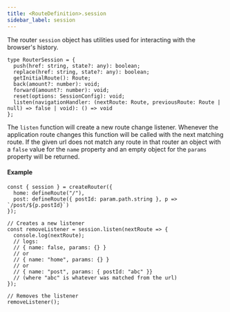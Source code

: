```yaml
---
title: <RouteDefinition>.session
sidebar_label: session
---
```


The router `session` object has utilities used for interacting with the browser's history.

```tsx
type RouterSession = {
  push(href: string, state?: any): boolean;
  replace(href: string, state?: any): boolean;
  getInitialRoute(): Route;
  back(amount?: number): void;
  forward(amount?: number): void;
  reset(options: SessionConfig): void;
  listen(navigationHandler: (nextRoute: Route, previousRoute: Route | null) => false | void): () => void
};
```

The `listen` function will create a new route change listener. Whenever the application route changes this function will be called with the next matching route. If the given url does not match any route in that router an object with a `false` value for the `name` property and an empty object for the `params` property will be returned.

#### Example

```tsx
const { session } = createRouter({
  home: defineRoute("/"),
  post: defineRoute({ postId: param.path.string }, p => `/post/${p.postId}`)
});

// Creates a new listener
const removeListener = session.listen(nextRoute => {
  console.log(nextRoute);
  // logs:
  // { name: false, params: {} }
  // or
  // { name: "home", params: {} }
  // or
  // { name: "post", params: { postId: "abc" }}
  // (where "abc" is whatever was matched from the url)
});

// Removes the listener
removeListener();
```
